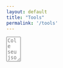```yaml
---
layout: default
title: "Tools"
permalink: '/tools'
---
```

<script src="https://ajax.googleapis.com/ajax/libs/jquery/3.5.1/jquery.min.js"></script>
<link href="{{ base.url | prepend: site.url }}/assets/css/json-viewer.css" rel="stylesheet" />
<script src="{{ base.url | prepend: site.url }}/assets/libs/json-viewer.js"></script>


<textarea id="jsonText" name="jsonText"
          rows="4" cols="2" placeholder="Cole seu json aqui9">
</textarea>

<pre id="json-renderer"></pre>

<script>
// self executing function here
    (()=> {
        
        $('#jsonText').on('input', ()=> {
            var data = {
            "firstName": "Jonh",
            "lastName": "Smith",
            "phones": [
                "123-45-67",
                "987-65-43"
                ]
            };

            $('#json-renderer').jsonViewer(data);    
        });

        
    })();
</script>

